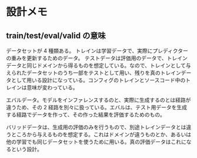 # 設計メモ

## train/test/eval/valid の意味

データセットが 4 種類ある。
トレインは学習データで、実際にプレディクターの重みを更新するためのデータ。
テストデータは評価用のデータで、トレインデータと同じドメインから得るものを想定している。なので、トレインとして与えられたデータセットのうち一部をテストとして用い、残りを真のトレインデータとして用いる設計になっている。コンフィグのトレインとソースコード中のトレインは意味が変わっている。

エバルデータ。モデルをインファレンスするのと、実際に生成するのとは経路が違うため、その 2 経路を別々に扱っている。エバルは、テスト用データを生成する経路でデータを作って、その作った結果を評価するためのもの。

バリッドデータは、生成用の評価のみを行うもので、別途トレインデータとは違うところから与えるものを想定する。これはドメインが違うものとか、あるいは他の学習でも同じデータセットを使うために用いる。真の評価データはこれになるという設計。
